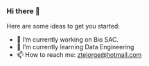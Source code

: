 ### Hi there 👋

<!--
**jorgemm24/jorgemm24** is a ✨ _special_ ✨ repository because its `README.md` (this file) appears on your GitHub profile.  -->

Here are some ideas to get you started:

- 🔭 I’m currently working on Bio SAC.
- 🌱 I’m currently learning Data Engineering
- 📫 How to reach me: ztejorge@hotmail.com




